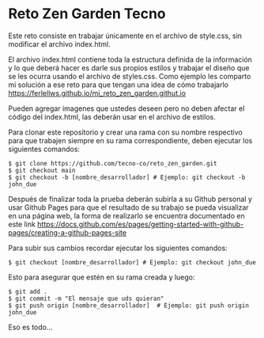 # Reto Zen Garden Tecno

Este reto consiste en trabajar únicamente en el archivo de style.css, sin modificar el archivo index.html.

El archivo index.html contiene toda la estructura definida de la información y lo que deberá hacer es darle sus propios estilos y trabajar el diseño que se les ocurra usando el archivo de styles.css. Como ejemplo les comparto mi solución a ese reto para que tengan una idea de cómo trabajarlo https://ferlellws.github.io/mi_reto_zen_garden.githut.io

Pueden agregar imagenes que ustedes deseen pero no deben afectar el código del index.html, las deberán usar en el archivo de estilos.

Para clonar este repositorio y crear una rama con su nombre respectivo para que trabajen siempre en su rama correspondiente, deben ejecutar los siguientes comandos:
```
$ git clone https://github.com/tecno-co/reto_zen_garden.git
$ git checkout main
$ git checkout -b [nombre_desarrollador] # Ejemplo: git checkout -b john_due
```
Después de finalizar toda la prueba deberán subirla a su Github personal y usar Github Pages para que el resultado de su trabajo se pueda visualizar en una página web, la forma de realizarlo se encuentra documentado en este link https://docs.github.com/es/pages/getting-started-with-github-pages/creating-a-github-pages-site 

Para subir sus cambios recordar ejecutar los siguientes comandos:

```
$ git checkout [nombre_desarrollador] # Ejemplo: git checkout john_due
```
Esto para asegurar que estén en su rama creada y luego:
```
$ git add .
$ git commit -m "El mensaje que uds quieran"
$ git push origin [nombre_desarrollador]  # Ejemplo: git push origin john_due
```

Eso es todo...

